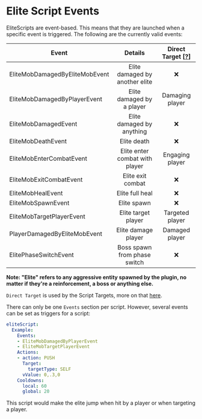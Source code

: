 # Elite Script Events

EliteScripts are event-based. This means that they are launched when a specific event is triggered. The following are the currently valid events:

| Event | Details | Direct Target \[[?](https://magmaguy.com/wiki.html#en+elitemobs+elitescript_targets.md)\] |
| --- | :-: | :-: |
| EliteMobDamagedByEliteMobEvent | Elite damaged by another elite | ❌ |
| EliteMobDamagedByPlayerEvent | Elite damaged by a player | Damaging player |
| EliteMobDamagedEvent | Elite damaged by anything | ❌ |
| EliteMobDeathEvent | Elite death | ❌ |
| EliteMobEnterCombatEvent | Elite enter combat with player | Engaging player |
| EliteMobExitCombatEvent | Elite exit combat | ❌ |
| EliteMobHealEvent | Elite full heal | ❌ |
| EliteMobSpawnEvent | Elite spawn | ❌ |
| EliteMobTargetPlayerEvent | Elite target player | Targeted player |
| PlayerDamagedByEliteMobEvent | Elite damage player | Damaged player |
| ElitePhaseSwitchEvent | Boss spawn from phase switch | ❌ |

**Note: "Elite" refers to any aggressive entity spawned by the plugin, no matter if they're a reinforcement, a boss or anything else.**

`Direct Target` is used by the Script Targets, more on that [here](https://magmaguy.com/wiki.html#en+elitemobs+elitescript_targets.md).

There can only be one `Events` section per script. However, several events can be set as triggers for a script:

```yaml
eliteScript:
  Example:
    Events:
    - EliteMobDamagedByPlayerEvent
    - EliteMobTargetPlayerEvent
    Actions:
    - action: PUSH
      Target:
        targetType: SELF
      vValue: 0,.3,0
    Cooldowns:
      local: 60
      global: 20
```

This script would make the elite jump when hit by a player or when targeting a player.
